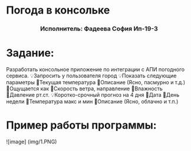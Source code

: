 <h1>Погода в консольке<a href="https://daniilshat.ru/" target="_blank"></a> 
</h1>
<h3 align="center">Исполнитель: Фадеева София Ип-19-3</h3>

# Задание:
Разработать консольное приложение по интеграции с АПИ погодного сервиса.
💡Запросить у пользователя город
💡Показать следующие параметры
🔸Текущая температура
🔸Описание (Ясно, пасмурно и т.д.)
🔸Ощущается как
🔸Скорость ветра, направление
🔸Влажность
🔸Давление рт.ст.
💡Коротко-срочный прогноз на 4 дня
🔹Дата
🔹День недели
🔹Температура макс и мин
🔹Описание (Ясно, облачно и т.п.)

# Пример работы программы:
![image] (img/1.PNG)
